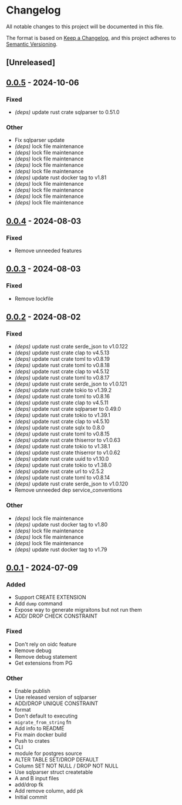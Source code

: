 # Changelog
All notable changes to this project will be documented in this file.

The format is based on [Keep a Changelog](https://keepachangelog.com/en/1.0.0/),
and this project adheres to [Semantic Versioning](https://semver.org/spec/v2.0.0.html).

## [Unreleased]

## [0.0.5](https://github.com/philipcristiano/declare-schema/compare/v0.0.4...v0.0.5) - 2024-10-06

### Fixed

- *(deps)* update rust crate sqlparser to 0.51.0

### Other

- Fix sqlparser update
- *(deps)* lock file maintenance
- *(deps)* lock file maintenance
- *(deps)* lock file maintenance
- *(deps)* lock file maintenance
- *(deps)* lock file maintenance
- *(deps)* update rust docker tag to v1.81
- *(deps)* lock file maintenance
- *(deps)* lock file maintenance
- *(deps)* lock file maintenance
- *(deps)* lock file maintenance

## [0.0.4](https://github.com/philipcristiano/declare-schema/compare/v0.0.3...v0.0.4) - 2024-08-03

### Fixed
- Remove unneeded features

## [0.0.3](https://github.com/philipcristiano/declare-schema/compare/v0.0.2...v0.0.3) - 2024-08-03

### Fixed
- Remove lockfile

## [0.0.2](https://github.com/philipcristiano/declare-schema/compare/v0.0.1...v0.0.2) - 2024-08-02

### Fixed
- *(deps)* update rust crate serde_json to v1.0.122
- *(deps)* update rust crate clap to v4.5.13
- *(deps)* update rust crate toml to v0.8.19
- *(deps)* update rust crate toml to v0.8.18
- *(deps)* update rust crate clap to v4.5.12
- *(deps)* update rust crate toml to v0.8.17
- *(deps)* update rust crate serde_json to v1.0.121
- *(deps)* update rust crate tokio to v1.39.2
- *(deps)* update rust crate toml to v0.8.16
- *(deps)* update rust crate clap to v4.5.11
- *(deps)* update rust crate sqlparser to 0.49.0
- *(deps)* update rust crate tokio to v1.39.1
- *(deps)* update rust crate clap to v4.5.10
- *(deps)* update rust crate sqlx to 0.8.0
- *(deps)* update rust crate toml to v0.8.15
- *(deps)* update rust crate thiserror to v1.0.63
- *(deps)* update rust crate tokio to v1.38.1
- *(deps)* update rust crate thiserror to v1.0.62
- *(deps)* update rust crate uuid to v1.10.0
- *(deps)* update rust crate tokio to v1.38.0
- *(deps)* update rust crate url to v2.5.2
- *(deps)* update rust crate toml to v0.8.14
- *(deps)* update rust crate serde_json to v1.0.120
- Remove unneeded dep service_conventions

### Other
- *(deps)* lock file maintenance
- *(deps)* update rust docker tag to v1.80
- *(deps)* lock file maintenance
- *(deps)* lock file maintenance
- *(deps)* lock file maintenance
- *(deps)* update rust docker tag to v1.79

## [0.0.1](https://github.com/philipcristiano/declare-schema/releases/tag/v0.0.1) - 2024-07-09

### Added
- Support CREATE EXTENSION
- Add `dump` command
- Expose way to generate migraitons but not run them
- ADD/ DROP CHECK CONSTRAINT

### Fixed
- Don't rely on oidc feature
- Remove debug
- Remove debug statement
- Get extensions from PG

### Other
- Enable publish
- Use released version of sqlparser
- ADD/DROP UNIQUE CONSTRAINT
- format
- Don't default to executing
- `migrate_from_string` fn
- Add info to README
- Fix main docker build
- Push to crates
- CLI
- module for postgres source
- ALTER TABLE SET/DROP DEFAULT
- Column SET NOT NULL / DROP NOT NULL
- Use sqlparser struct createtable
- A and B input files
- add/drop fk
- Add remove column, add pk
- Initial commit
